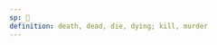 ```yaml
---
sp: 󱤷
definition: death, dead, die, dying; kill, murder
---
```

<!-- moli is death and dying. you generally can't recover from moli unless you're a gamer who can't die they just respawn -->